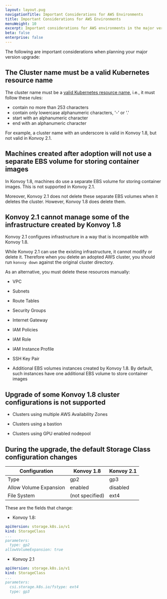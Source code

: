 ```yaml
---
layout: layout.pug
navigationTitle: Important Considerations for AWS Environments
title: Important Considerations for AWS Environments
menuWeight: 10
excerpt: Important considerations for AWS environments in the major version upgrade
beta: false
enterprise: false
---
```


The following are important considerations when planning your major version upgrade:

## The Cluster name must be a valid Kubernetes resource name

The cluster name must be a [valid Kubernetes resource name][kubernetes-resource-name], i.e., it must follow these rules:

- contain no more than 253 characters
- contain only lowercase alphanumeric characters, '-' or '.'
- start with an alphanumeric character
- end with an alphanumeric character

For example, a cluster name with an underscore is valid in Konvoy 1.8, but not valid in Konvoy 2.1.

## Machines created after adoption will not use a separate EBS volume for storing container images

In Konvoy 1.8, machines do use a separate EBS volume for storing container images. This is not supported in Konvoy 2.1.

Moreover, Konvoy 2.1 does not delete these separate EBS volumes when it deletes the cluster. However, Konvoy 1.8 does delete them.

## Konvoy 2.1 cannot manage some of the infrastructure created by Konvoy 1.8

Konvoy 2.1 configures infrastructure in a way that is incompatible with Konvoy 1.8.

While Konvoy 2.1 can use the existing infrastructure, it cannot modify or delete it. Therefore when you delete an adopted AWS cluster, you should run `konvoy down` against the original cluster directory.

As an alternative, you must delete these resources manually:

-   VPC

-   Subnets

-   Route Tables

-   Security Groups

-   Internet Gateway

-   IAM Policies

-   IAM Role

-   IAM Instance Profile

-   SSH Key Pair

-   Additional EBS volumes instances created by Konvoy 1.8. By default, such instances have one additional EBS volume to store container images

## Upgrade of some Konvoy 1.8 cluster configurations is not supported

-   Clusters using multiple AWS Availability Zones

-   Clusters using a bastion

-   Clusters using GPU enabled nodepool

## During the upgrade, the default Storage Class configuration changes

   Configuration | Konvoy 1.8 | Konvoy 2.1
   ---------|----------|---------
   Type | gp2 | gp3
   Allow Volume Expansion | enabled | disabled
   File System | (not specified) | ext4

These are the fields that change:

- Konvoy 1.8:

```yaml
apiVersion: storage.k8s.io/v1
kind: StorageClass
...
parameters:
  type: gp2
allowVolumeExpansion: true
```

- Konvoy 2.1

```yaml
apiVersion: storage.k8s.io/v1
kind: StorageClass
...
parameters:
  csi.storage.k8s.io/fstype: ext4
  type: gp3
```

[kubernetes-resource-name]: https://v1-21.docs.kubernetes.io/docs/concepts/overview/working-with-objects/names/#dns-subdomain-names
